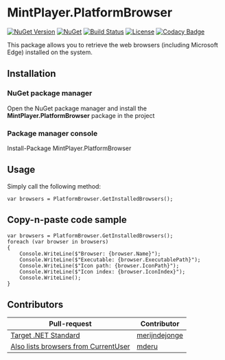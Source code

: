# MintPlayer.PlatformBrowser
[![NuGet Version](https://img.shields.io/nuget/v/MintPlayer.PlatformBrowser.svg?style=flat)](https://www.nuget.org/packages/MintPlayer.PlatformBrowser)
[![NuGet](https://img.shields.io/nuget/dt/MintPlayer.PlatformBrowser.svg?style=flat)](https://www.nuget.org/packages/MintPlayer.PlatformBrowser)
[![Build Status](https://travis-ci.org/MintPlayer/MintPlayer.PlatformBrowser.svg?branch=master)](https://travis-ci.org/MintPlayer/MintPlayer.PlatformBrowser)
[![License](https://img.shields.io/badge/License-Apache%202.0-green.svg)](https://opensource.org/licenses/Apache-2.0)
[![Codacy Badge](https://app.codacy.com/project/badge/Grade/c0cc807ae50645ca909b68c95f2275d0)](https://www.codacy.com/gh/MintPlayer/MintPlayer.PlatformBrowser?utm_source=github.com&amp;utm_medium=referral&amp;utm_content=MintPlayer/MintPlayer.PlatformBrowser&amp;utm_campaign=Badge_Grade)

This package allows you to retrieve the web browsers (including Microsoft Edge) installed on the system.
## Installation
### NuGet package manager
Open the NuGet package manager and install the **MintPlayer.PlatformBrowser** package in the project
### Package manager console
Install-Package MintPlayer.PlatformBrowser
## Usage
Simply call the following method:

    var browsers = PlatformBrowser.GetInstalledBrowsers();

## Copy-n-paste code sample

    var browsers = PlatformBrowser.GetInstalledBrowsers();
    foreach (var browser in browsers)
    {
        Console.WriteLine($"Browser: {browser.Name}");
        Console.WriteLine($"Executable: {browser.ExecutablePath}");
        Console.WriteLine($"Icon path: {browser.IconPath}");
        Console.WriteLine($"Icon index: {browser.IconIndex}");
        Console.WriteLine();
    }

## Contributors

| Pull-request                                                                                            | Contributor                                       |
|---------------------------------------------------------------------------------------------------------|---------------------------------------------------|
| [Target .NET Standard](https://github.com/MintPlayer/MintPlayer.PlatformBrowser/pull/1)                 | [merijndejonge](https://github.com/merijndejonge) |
| [Also lists browsers from CurrentUser](https://github.com/MintPlayer/MintPlayer.PlatformBrowser/pull/2) | [mderu](https://github.com/mderu)                 |
